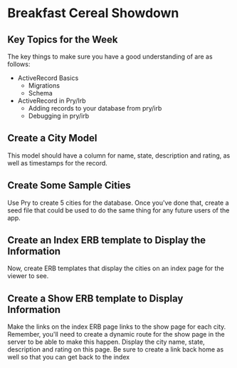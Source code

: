 # Breakfast Cereal Showdown

## Key Topics for the Week
The key things to make sure you have a good understanding of are as follows:
* ActiveRecord Basics
  * Migrations
  * Schema
* ActiveRecord in Pry/Irb
  * Adding records to your database from pry/irb
  * Debugging in pry/irb

## Create a City Model
This model should have a column for name, state, description and rating, as well as timestamps for the record.

## Create Some Sample Cities
Use Pry to create 5 cities for the database. Once you've done that, create a seed file that could be used to do the same thing for any future users of the app.

## Create an Index ERB template to Display the Information
Now, create ERB templates that display the cities on an index page for the viewer to see.

## Create a Show ERB template to Display Information
Make the links on the index ERB page links to the show page for each city. Remember, you'll need to create a dynamic route for the show page in the server to be able to make this happen. Display the city name, state, description and rating on this page. Be sure to create a link back home as well so that you can get back to the index
